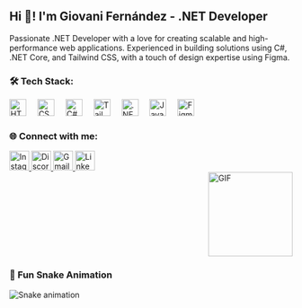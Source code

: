 <h2 align="left">Hi 👋! I'm Giovani Fernández - .NET Developer</h2> <p align="left"> Passionate .NET Developer with a love for creating scalable and high-performance web applications. Experienced in building solutions using C#, .NET Core, and Tailwind CSS, with a touch of design expertise using Figma. </p>
<div align="left"> <h3>🛠 Tech Stack:</h3> <img src="https://cdn.jsdelivr.net/gh/devicons/devicon/icons/html5/html5-original.svg" height="30" alt="HTML5" /> <img width="12" /> <img src="https://cdn.jsdelivr.net/gh/devicons/devicon/icons/css3/css3-original.svg" height="30" alt="CSS3" /> <img width="12" /> <img src="https://cdn.jsdelivr.net/gh/devicons/devicon/icons/csharp/csharp-original.svg" height="30" alt="C#" /> <img width="12" /> <img src="https://cdn.jsdelivr.net/gh/devicons/devicon/icons/tailwindcss/tailwindcss-original-wordmark.svg" height="30" alt="Tailwind CSS" /> <img width="12" /> <img src="https://cdn.jsdelivr.net/gh/devicons/devicon/icons/dotnetcore/dotnetcore-original.svg" height="30" alt=".NET Core" /> <img width="12" /> <img src="https://cdn.jsdelivr.net/gh/devicons/devicon/icons/java/java-original.svg" height="30" alt="Java" /> <img width="12" /> <img src="https://cdn.jsdelivr.net/gh/devicons/devicon/icons/figma/figma-original.svg" height="30" alt="Figma" /> </div>
<div align="left"> <h3>🌐 Connect with me:</h3> <a href="https://www.instagram.com/yourusername" target="_blank"> <img src="https://img.shields.io/static/v1?message=Instagram&logo=instagram&label=&color=E4405F&logoColor=white&labelColor=&style=for-the-badge" height="35" alt="Instagram" /> </a> <a href="https://discordapp.com/users/yourusername" target="_blank"> <img src="https://img.shields.io/static/v1?message=Discord&logo=discord&label=&color=7289DA&logoColor=white&labelColor=&style=for-the-badge" height="35" alt="Discord" /> </a> <a href="mailto:yourname@gmail.com" target="_blank"> <img src="https://img.shields.io/static/v1?message=Gmail&logo=gmail&label=&color=D14836&logoColor=white&labelColor=&style=for-the-badge" height="35" alt="Gmail" /> </a> <a href="https://www.linkedin.com/in/yourusername" target="_blank"> <img src="https://img.shields.io/static/v1?message=LinkedIn&logo=linkedin&label=&color=0077B5&logoColor=white&labelColor=&style=for-the-badge" height="35" alt="LinkedIn" /> </a> </div>
<img align="right" height="150" src="https://i.giphy.com/media/v1.Y2lkPTc5MGI3NjExYTFsb2ZtbGt0NDJxandtY3QyYWp4ZTN0OWVnNG1yeG8ybGRybmQ4bSZlcD12MV9pbnRlcm5hbF9naWZfYnlfaWQmY3Q9Zw/cgDD0WrhrH2YbDJ7AR/giphy.gif" alt="GIF" />
<br clear="both"> <h3>🐍 Fun Snake Animation</h3> <img src="https://raw.githubusercontent.com/ElgioOficial/ElgioOficial/output/snake.svg" alt="Snake animation" />
